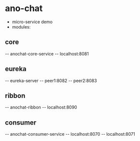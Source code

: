 # ano-chat
- micro-service demo
- modules:
## core
-- anochat-core-service
-- localhost:8081
## eureka
-- eureka-server
-- peer1:8082
-- peer2:8083
## ribbon
-- anochat-ribbon
-- localhost:8090
## consumer
-- anochat-consumer-service
-- localhost:8070
-- localhost:8071
